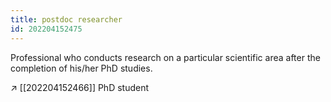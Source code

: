 ```yaml
---
title: postdoc researcher
id: 202204152475
---
```


Professional who conducts research on a particular scientific area after the completion of his/her PhD studies.

↗ [[202204152466]] PhD student
